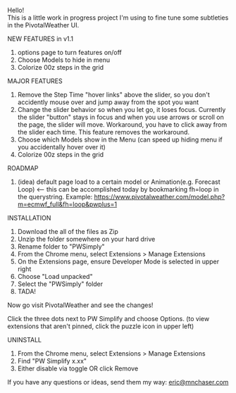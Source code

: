 Hello!  
This is a little work in progress project I'm using to fine tune some subtleties in the PivotalWeather UI.  

NEW FEATURES in v1.1
1. options page to turn features on/off
2. Choose Models to hide in menu
3. Colorize 00z steps in the grid


MAJOR FEATURES 
1. Remove the Step Time "hover links" above the slider, so you don't accidently mouse over and jump away from the spot you want
2. Change the slider behavior so when you let go, it loses focus. Currently the slider "button" stays in focus and when you use arrows or scroll on the page, the slider will move. Workaround, you have to click away from the slider each time.  This feature removes the workaround.
3. Choose which Models show in the Menu (can speed up hiding menu if you accidentally hover over it)
4. Colorize 00z steps in the grid

   
ROADMAP
1. (idea) default page load to a certain model or Animation(e.g. Forecast Loop) <-- this can be accomplished today by bookmarking fh=loop in the querystring. Example: https://www.pivotalweather.com/model.php?m=ecmwf_full&fh=loop&pwplus=1


INSTALLATION
1. Download the all of the files as Zip
2. Unzip the folder somewhere on your hard drive
3. Rename folder to "PWSimply"
4. From the Chrome menu, select Extensions > Manage Extensions
5. On the Extensions page, ensure Developer Mode is selected in upper right
6. Choose "Load unpacked"
7. Select the "PWSimply" folder
8. TADA!

Now go visit PivotalWeather and see the changes!

Click the three dots next to PW Simplify and choose Options. (to view extensions that aren't pinned, click the puzzle icon in upper left)  

UNINSTALL
1. From the Chrome menu, select Extensions > Manage Extensions
2. Find "PW Simplify x.xx"
3. Either disable via toggle OR click Remove

If you have any questions or ideas, send them my way: eric@mnchaser.com
